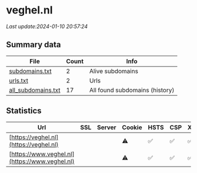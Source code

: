 # veghel.nl
*Last update:2024-01-10 20:57:24*
## Summary data
| File       | Count | Info |
|------------|-------|------|
|[subdomains.txt](/data/veghel/subdomains.txt)|2|Alive subdomains|
|[urls.txt](/data/veghel/urls.txt)|2|Urls|
|[all_subdomains.txt](/data/veghel/all_subdomains.txt)|17|All found subdomains (history)|
## Statistics
| Url | SSL | Server | Cookie | HSTS | CSP | XFO | XXP | RP | Tech |
|------------|-------|------|------|------|------|------|------|------|------|
|[https://veghel.nl](https://veghel.nl)| | |:warning: |:white_check_mark: |:white_check_mark: |:white_check_mark: |:white_check_mark: |HSTS|
|[https://www.veghel.nl](https://www.veghel.nl)| | |:warning: |:white_check_mark: |:white_check_mark: |:white_check_mark: |:white_check_mark: |HSTS|